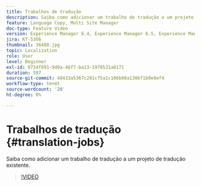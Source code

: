 ```yaml
---
title: Trabalhos de tradução
description: Saiba como adicionar um trabalho de tradução a um projeto de tradução existente.
feature: Language Copy, Multi Site Manager
doc-type: Feature Video
version: Experience Manager 6.4, Experience Manager 6.5, Experience Manager as a Cloud Service
jira: KT-5366
thumbnail: 36488.jpg
topic: Localization
role: User
level: Beginner
exl-id: 9734f891-9d0a-46f7-ba13-1970531a8171
duration: 597
source-git-commit: 48433a5367c281cf5a1c106b08a1306f1b0e8ef4
workflow-type: tm+mt
source-wordcount: '28'
ht-degree: 0%

---
```


# Trabalhos de tradução {#translation-jobs}

Saiba como adicionar um trabalho de tradução a um projeto de tradução existente.

>[!VIDEO](https://video.tv.adobe.com/v/36488?quality=12&learn=on)

